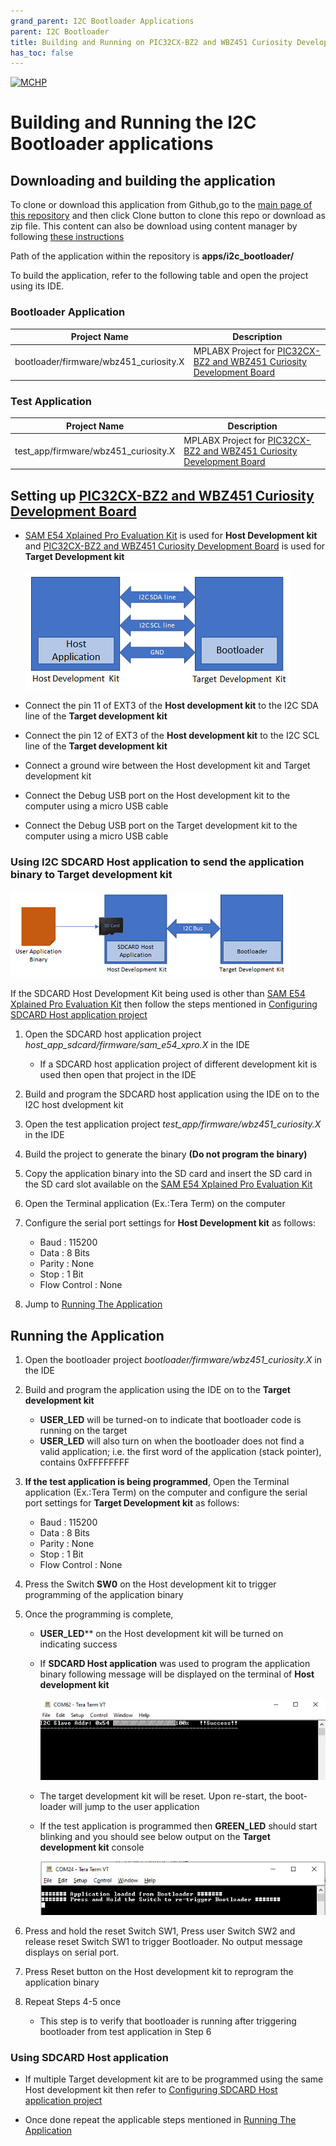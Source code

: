 ```yaml
---
grand_parent: I2C Bootloader Applications
parent: I2C Bootloader
title: Building and Running on PIC32CX-BZ2 and WBZ451 Curiosity Development Board
has_toc: false
---
```


[![MCHP](https://www.microchip.com/ResourcePackages/Microchip/assets/dist/images/logo.png)](https://www.microchip.com)

# Building and Running the I2C Bootloader applications

## Downloading and building the application

To clone or download this application from Github,go to the [main page of this repository](https://github.com/Microchip-MPLAB-Harmony/bootloader_apps_i2c) and then click Clone button to clone this repo or download as zip file. This content can also be download using content manager by following [these instructions](https://github.com/Microchip-MPLAB-Harmony/contentmanager/wiki)

Path of the application within the repository is **apps/i2c_bootloader/**

To build the application, refer to the following table and open the project using its IDE.

### Bootloader Application

| Project Name      | Description                                    |
| ----------------- | ---------------------------------------------- |
| bootloader/firmware/wbz451_curiosity.X    | MPLABX Project for [PIC32CX-BZ2 and WBZ451 Curiosity Development Board](https://www.microchip.com/en-us/development-tool/ev96b94a)|


### Test Application

| Project Name      | Description                                    |
| ----------------- | ---------------------------------------------- |
| test_app/firmware/wbz451_curiosity.X   | MPLABX Project for [PIC32CX-BZ2 and WBZ451 Curiosity Development Board](https://www.microchip.com/en-us/development-tool/ev96b94a)|


## Setting up [PIC32CX-BZ2 and WBZ451 Curiosity Development Board](https://www.microchip.com/en-us/development-tool/ev96b94a)

- [SAM E54 Xplained Pro Evaluation Kit](https://www.microchip.com/developmenttools/ProductDetails/atsame54-xpro) is used for **Host Development kit** and [PIC32CX-BZ2 and WBZ451 Curiosity Development Board](https://www.microchip.com/en-us/development-tool/ev96b94a) is used for **Target Development kit**

    ![i2c_bootloader_host_target_connection](../../docs/images/i2c_bootloader_host_target_connection.png)

- Connect the pin 11 of EXT3 of the **Host development kit** to the I2C SDA line of the **Target development kit**
- Connect the pin 12 of EXT3 of the **Host development kit** to the I2C SCL line of the **Target development kit**
- Connect a ground wire between the Host development kit and Target development kit
- Connect the Debug USB port on the Host development kit to the computer using a micro USB cable
- Connect the Debug USB port on the Target development kit to the computer using a micro USB cable


### **Using I2C SDCARD Host application to send the application binary to Target development kit**

![host_app_sdcard_setup](../../docs/images/i2c_bootloader_host_sdcard.png)

If the SDCARD Host Development Kit being used is other than [SAM E54 Xplained Pro Evaluation Kit](https://www.microchip.com/developmenttools/ProductDetails/atsame54-xpro) then follow the steps mentioned in [Configuring SDCARD Host application project](../../docs/readme_configure_host_app_sdcard.md#configuring-the-sdcard-host-application)

1. Open the SDCARD host application project *host_app_sdcard/firmware/sam_e54_xpro.X* in the IDE
    - If a SDCARD host application project of different development kit is used then open that project in the IDE
2. Build and program the SDCARD host application using the IDE on to the I2C host dvelopment kit

3. Open the test application project *test_app/firmware/wbz451_curiosity.X* in the IDE
4. Build the project to generate the binary **(Do not program the binary)**

5. Copy the application binary into the SD card and insert the SD card in the SD card slot available on the  [SAM E54 Xplained Pro Evaluation Kit](https://www.microchip.com/developmenttools/ProductDetails/atsame54-xpro) 

6. Open the Terminal application (Ex.:Tera Term) on the computer
7. Configure the serial port settings for **Host Development kit** as follows:
    - Baud : 115200
    - Data : 8 Bits
    - Parity : None
    - Stop : 1 Bit
    - Flow Control : None

8. Jump to [Running The Application](#running-the-application)

## Running the Application

1. Open the bootloader project *bootloader/firmware/wbz451_curiosity.X* in the IDE
2. Build and program the application using the IDE on to the **Target development kit**
    - **USER_LED** will be turned-on to indicate that bootloader code is running on the target
    - **USER_LED** will also turn on when the bootloader does not find a valid application; i.e. the first word of the application (stack pointer), contains 0xFFFFFFFF

3. **If the test application is being programmed**, Open the Terminal application (Ex.:Tera Term) on the computer and configure the serial port settings for **Target Development kit** as follows:
    - Baud : 115200
    - Data : 8 Bits
    - Parity : None
    - Stop : 1 Bit
    - Flow Control : None

4. Press the Switch **SW0** on the Host development kit to trigger programming of the application binary
5. Once the programming is complete,
    - **USER_LED**** on the Host development kit will be turned on indicating success

    - If **SDCARD Host application** was used to program the application binary following message will be displayed on the terminal of **Host development kit**

        ![i2c_bootloader_host_app_sdcard_output](../../docs/images/i2c_bootloader_host_app_sdcard_output.png)

    - The target development kit will be reset. Upon re-start, the boot-loader will jump to the user application

    - If the test application is programmed then **GREEN_LED** should start blinking and you should see below output on the **Target development kit** console

        ![output](./images/btl_i2c_test_app_console_success.png)

6. Press and hold the reset Switch SW1, Press user Switch SW2 and release reset Switch SW1 to trigger Bootloader. No output message displays on  serial port.

7. Press Reset button on the Host development kit to reprogram the application binary
8. Repeat Steps 4-5 once
    - This step is to verify that bootloader is running after triggering bootloader from test application in Step 6


### Using SDCARD Host application

- If multiple Target development kit are to be programmed using the same Host development kit then refer to [Configuring SDCARD Host application project](../../docs/readme_configure_host_app_sdcard.md)

- Once done repeat the applicable steps mentioned in [Running The Application](#running-the-application)
